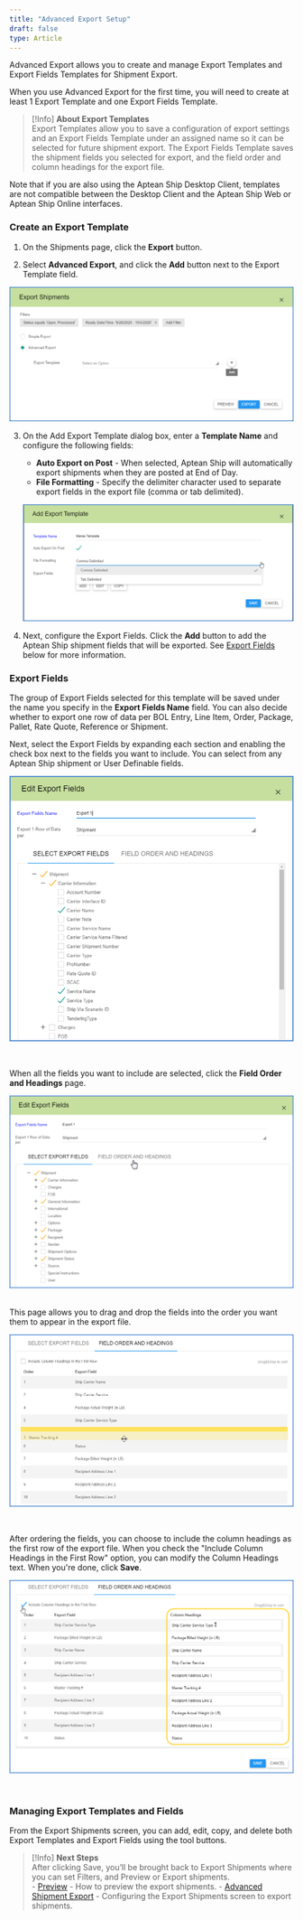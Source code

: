 ```yaml
---
title: "Advanced Export Setup"
draft: false
type: Article
---
```


Advanced Export allows you to create and manage Export Templates and Export Fields Templates for Shipment Export.

When you use Advanced Export for the first time, you will need to create at least 1 Export Template and one Export Fields Template.

>[!Info] **About Export Templates**
<br>Export Templates allow you to save a configuration of export settings and an Export Fields Template under an assigned name so it can be selected for future shipment export. The Export Fields Template saves the shipment fields you selected for export, and the field order and column headings for the export file.

Note that if you are also using the Aptean Ship Desktop Client, templates are not compatible between the Desktop Client and the Aptean Ship Web or Aptean Ship Online interfaces. 
### Create an Export Template


1. On the Shipments page, click the **Export** button.

2. Select **Advanced Export**, and click the **Add** button next to the Export Template field.

![aptean-shipping-software-export8-1](assets/images/aptean-shipping-software-export8-1.png)

3. On the Add Export Template dialog box, enter a **Template Name** and configure the following fields:
	* **Auto Export on Post** - When selected, Aptean Ship will automatically export shipments when they are posted at End of Day.
	* **File Formatting** - Specify the delimiter character used to separate export fields in the export file (comma or tab delimited).

	![software-export21-1](assets/images/aptean-shipping-software-export21-1.png)

4. Next, configure the Export Fields. Click the **Add** button to add the Aptean Ship shipment fields that will be exported. See [Export Fields](advanced-export-setup.md#export-fields) below for more information.


### Export Fields


The group of Export Fields selected for this template will be saved under the name you specify in the **Export Fields Name** field. You can also decide whether to export one row of data per BOL Entry, Line Item, Order, Package, Pallet, Rate Quote, Reference or Shipment.

Next, select the Export Fields by expanding each section and enabling the check box next to the fields you want to include. You can select from any Aptean Ship shipment or User Definable fields.

![shipping-software-export9-1](assets/images/aptean-shipping-software-export9-1.png)

 

When all the fields you want to include are selected, click the **Field Order and Headings** page.

![shipping-software-export10](assets/images/starship-shipping-software-export10.png)
 

This page allows you to drag and drop the fields into the order you want them to appear in the export file.

![software-export11-1](assets/images/aptean-shipping-software-export11-1.png)

 

After ordering the fields, you can choose to include the column headings as the first row of the export file. When you check the "Include Column Headings in the First Row" option, you can modify the Column Headings text. When you're done, click **Save**.

![software-export12-1](assets/images/aptean-shipping-software-export12-1.png)

 
### Managing Export Templates and Fields


From the Export Shipments screen, you can add, edit, copy, and delete both Export Templates and Export Fields using the tool buttons.

>[!Info] **Next Steps**
<br>After clicking Save, you’ll be brought back to Export Shipments where you can set Filters, and Preview or Export shipments.
	<br>- [Preview](export-preview.md) - How to preview the export shipments.
	- [Advanced Shipment Export](advanced-shipment-export.md) - Configuring the Export Shipments screen to export shipments.

